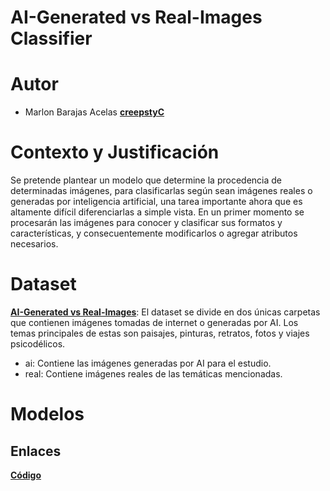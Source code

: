 # AI-Generated vs Real-Images Classifier

# Autor
+ Marlon Barajas Acelas [**creepstyC**](https://github.com/creepstyC)

# Contexto y Justificación
Se pretende plantear un modelo que determine la procedencia de determinadas imágenes, para clasificarlas según sean imágenes reales o generadas por inteligencia artificial, una tarea importante ahora que es altamente difícil diferenciarlas a simple vista. En un primer momento se procesarán las imágenes para conocer y clasificar sus formatos y características, y consecuentemente modificarlos o agregar atributos necesarios.

# Dataset
[**AI-Generated vs Real-Images**](https://www.kaggle.com/datasets/cashbowman/ai-generated-images-vs-real-images/data):
El dataset se divide en dos únicas carpetas que contienen imágenes tomadas de internet o generadas por AI. Los temas principales de estas son paisajes, pinturas, retratos, fotos y viajes psicodélicos.
- ai: Contiene las imágenes generadas por AI para el estudio.
- real: Contiene imágenes reales de las temáticas mencionadas.

# Modelos


## Enlaces
[**Código**](code)